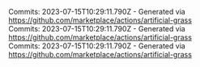 Commits: 2023-07-15T10:29:11.790Z - Generated via https://github.com/marketplace/actions/artificial-grass
<br>
Commits: 2023-07-15T10:29:11.790Z - Generated via https://github.com/marketplace/actions/artificial-grass
<br>
Commits: 2023-07-15T10:29:11.790Z - Generated via https://github.com/marketplace/actions/artificial-grass
<br>
